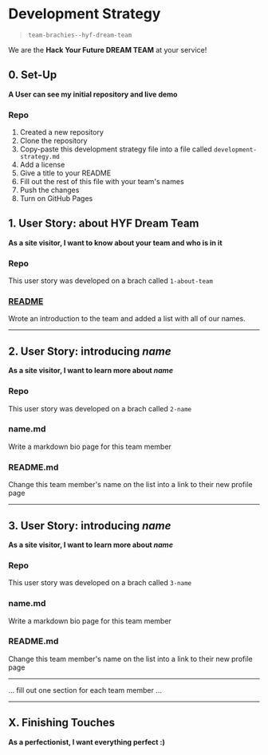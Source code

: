 # Development Strategy

> `team-brachies--hyf-dream-team`


We are the **Hack Your Future DREAM TEAM** at your service!



## 0. Set-Up

**A User can see my initial repository and live demo**
### Repo

1. Created a new repository
2. Clone the repository
3. Copy-paste this development strategy file into a file called `development-strategy.md`
4. Add a license
5. Give a title to your README
6. Fill out the rest of this file with your team's names
7. Push the changes
8. Turn on GitHub Pages



## 1. User Story: about HYF Dream Team

__As a site visitor, I want to know about your team and who is in it__

### Repo

This user story was developed on a brach called `1-about-team`

### [README](README.md)

Wrote an introduction to the team and added a list with all of our names.

---

## 2. User Story: introducing _name_

__As a site visitor, I want to learn more about *name*__

### Repo

This user story was developed on a brach called `2-name`

### name.md

Write a markdown bio page for this team member

### README.md

Change this team member's name on the list into a link to their new profile page

---

## 3. User Story: introducing _name_

__As a site visitor, I want to learn more about *name*__

### Repo

This user story was developed on a brach called `3-name`

### name.md

Write a markdown bio page for this team member

### README.md

Change this team member's name on the list into a link to their new profile page

---

... fill out one section for each team member ...

---

## X. Finishing Touches

__As a perfectionist, I want everything perfect :)__